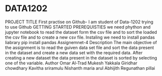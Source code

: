 # DATA1202
PROJECT TITLE
First practise on Github- I am student of Data-1202 trying to use Github
GETTING STARTED
PREREQUISTIES
we need phython and jupyter notebook to read the dataset form the csv file and to sort the loaded the csv file and to create a new csv file.
Instaling
we need to install pandas liabrary pip install pandas
Assignemnet-4 Description
The main objective of the assignment is to read the guiven data set file and sort the data present in the dataset and create a new data set with the required data. After creating a new dataset the data present in the dataset is sorted by selecting one of the variable.
Author 
    Omar Al-Trad
    Mukesh Yakkala
    Giridhar chowdhary
    Kavitha sriramulu
    Nishanth maria arul
    Abhijith Regunathan pillai
 
